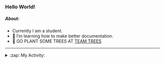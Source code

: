### Hello World!

##### About:
- Currently I am a student.
- 🌱 I’m learning how to make better documentation.
- 🌱 GO PLANT SOME TREES AT [TEAM TREES](https://teamtrees.org/)

---
<details>
  <summary>:zap: My Activity:</summary>
  
<!--START_SECTION:waka-->
![Code Time](http://img.shields.io/badge/Code%20Time-1%2C250%20hrs%2041%20mins-blue)

**I'm a Night 🦉** 

```text
🌞 Morning                2114 commits        ███░░░░░░░░░░░░░░░░░░░░░░   10.35 % 
🌆 Daytime                6769 commits        ████████░░░░░░░░░░░░░░░░░   33.15 % 
🌃 Evening                5897 commits        ███████░░░░░░░░░░░░░░░░░░   28.88 % 
🌙 Night                  5642 commits        ███████░░░░░░░░░░░░░░░░░░   27.63 % 
```
📅 **I'm Most Productive on Wednesday** 

```text
Monday                   2777 commits        ███░░░░░░░░░░░░░░░░░░░░░░   13.60 % 
Tuesday                  2814 commits        ███░░░░░░░░░░░░░░░░░░░░░░   13.78 % 
Wednesday                4797 commits        ██████░░░░░░░░░░░░░░░░░░░   23.49 % 
Thursday                 2709 commits        ███░░░░░░░░░░░░░░░░░░░░░░   13.27 % 
Friday                   2242 commits        ███░░░░░░░░░░░░░░░░░░░░░░   10.98 % 
Saturday                 1770 commits        ██░░░░░░░░░░░░░░░░░░░░░░░   08.67 % 
Sunday                   3313 commits        ████░░░░░░░░░░░░░░░░░░░░░   16.22 % 
```


📊 **This Week I Spent My Time On** 

```text
🔥 Editors: 
IntelliJ                 1 hr 11 mins        ████████████████████████░   94.98 % 
Android Studio           3 mins              █░░░░░░░░░░░░░░░░░░░░░░░░   05.02 % 

🐱‍💻 Projects: 
library_management_system42 mins             ██████████████░░░░░░░░░░░   57.22 % 
microservices-demo       27 mins             █████████░░░░░░░░░░░░░░░░   36.60 % 
e-wallet                 3 mins              █░░░░░░░░░░░░░░░░░░░░░░░░   04.88 % 
Unknown Project          0 secs              ░░░░░░░░░░░░░░░░░░░░░░░░░   01.16 % 
swagstore                0 secs              ░░░░░░░░░░░░░░░░░░░░░░░░░   00.09 % 
```


 Last Updated on 15/11/2023 00:17:19 UTC
<!--END_SECTION:waka-->
</details>
